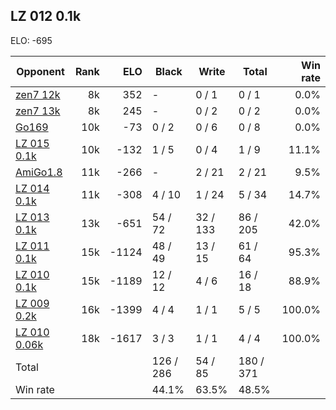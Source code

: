 ## LZ 012 0.1k ##

ELO: -695

Opponent | Rank | ELO | Black | Write | Total | Win rate
---------|-----:|----:|-------|-------|-------|-------:
[zen7 12k](zen7%2012k.md) | 8k | 352 | - | 0 / 1 | 0 / 1 | 0.0%
[zen7 13k](zen7%2013k.md) | 8k | 245 | - | 0 / 2 | 0 / 2 | 0.0%
[Go169](Go169.md) | 10k | -73 | 0 / 2 | 0 / 6 | 0 / 8 | 0.0%
[LZ 015 0.1k](LZ%20015%200.1k.md) | 10k | -132 | 1 / 5 | 0 / 4 | 1 / 9 | 11.1%
[AmiGo1.8](AmiGo1.8.md) | 11k | -266 | - | 2 / 21 | 2 / 21 | 9.5%
[LZ 014 0.1k](LZ%20014%200.1k.md) | 11k | -308 | 4 / 10 | 1 / 24 | 5 / 34 | 14.7%
[LZ 013 0.1k](LZ%20013%200.1k.md) | 13k | -651 | 54 / 72 | 32 / 133 | 86 / 205 | 42.0%
[LZ 011 0.1k](LZ%20011%200.1k.md) | 15k | -1124 | 48 / 49 | 13 / 15 | 61 / 64 | 95.3%
[LZ 010 0.1k](LZ%20010%200.1k.md) | 15k | -1189 | 12 / 12 | 4 / 6 | 16 / 18 | 88.9%
[LZ 009 0.2k](LZ%20009%200.2k.md) | 16k | -1399 | 4 / 4 | 1 / 1 | 5 / 5 | 100.0%
[LZ 010 0.06k](LZ%20010%200.06k.md) | 18k | -1617 | 3 / 3 | 1 / 1 | 4 / 4 | 100.0%
Total | | | 126 / 286 | 54 / 85 | 180 / 371 | 
Win rate| | | 44.1% | 63.5% | 48.5% | 
